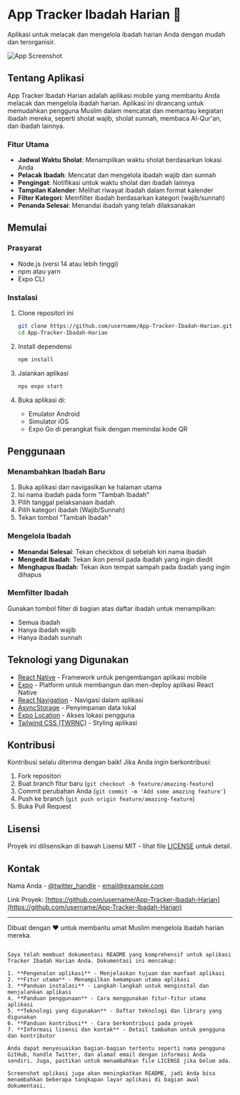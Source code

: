 
# App Tracker Ibadah Harian 🕌

Aplikasi untuk melacak dan mengelola ibadah harian Anda dengan mudah dan terorganisir.

![App Screenshot](./assets/images/muslim-logo.png)

## Tentang Aplikasi

App Tracker Ibadah Harian adalah aplikasi mobile yang membantu Anda melacak dan mengelola ibadah harian. Aplikasi ini dirancang untuk memudahkan pengguna Muslim dalam mencatat dan memantau kegiatan ibadah mereka, seperti sholat wajib, sholat sunnah, membaca Al-Qur'an, dan ibadah lainnya.

### Fitur Utama

- **Jadwal Waktu Sholat**: Menampilkan waktu sholat berdasarkan lokasi Anda
- **Pelacak Ibadah**: Mencatat dan mengelola ibadah wajib dan sunnah
- **Pengingat**: Notifikasi untuk waktu sholat dan ibadah lainnya
- **Tampilan Kalender**: Melihat riwayat ibadah dalam format kalender
- **Filter Kategori**: Memfilter ibadah berdasarkan kategori (wajib/sunnah)
- **Penanda Selesai**: Menandai ibadah yang telah dilaksanakan

## Memulai

### Prasyarat

- Node.js (versi 14 atau lebih tinggi)
- npm atau yarn
- Expo CLI

### Instalasi

1. Clone repositori ini

   ```bash
   git clone https://github.com/username/App-Tracker-Ibadah-Harian.git
   cd App-Tracker-Ibadah-Harian
   ```

2. Install dependensi

   ```bash
   npm install
   ```

3. Jalankan aplikasi

   ```bash
   npx expo start
   ```

4. Buka aplikasi di:
   - Emulator Android
   - Simulator iOS
   - Expo Go di perangkat fisik dengan memindai kode QR

## Penggunaan

### Menambahkan Ibadah Baru

1. Buka aplikasi dan navigasikan ke halaman utama
2. Isi nama ibadah pada form "Tambah Ibadah"
3. Pilih tanggal pelaksanaan ibadah
4. Pilih kategori ibadah (Wajib/Sunnah)
5. Tekan tombol "Tambah Ibadah"

### Mengelola Ibadah

- **Menandai Selesai**: Tekan checkbox di sebelah kiri nama ibadah
- **Mengedit Ibadah**: Tekan ikon pensil pada ibadah yang ingin diedit
- **Menghapus Ibadah**: Tekan ikon tempat sampah pada ibadah yang ingin dihapus

### Memfilter Ibadah

Gunakan tombol filter di bagian atas daftar ibadah untuk menampilkan:
- Semua ibadah
- Hanya ibadah wajib
- Hanya ibadah sunnah

## Teknologi yang Digunakan

- [React Native](https://reactnative.dev/) - Framework untuk pengembangan aplikasi mobile
- [Expo](https://expo.dev/) - Platform untuk membangun dan men-deploy aplikasi React Native
- [React Navigation](https://reactnavigation.org/) - Navigasi dalam aplikasi
- [AsyncStorage](https://react-native-async-storage.github.io/async-storage/) - Penyimpanan data lokal
- [Expo Location](https://docs.expo.dev/versions/latest/sdk/location/) - Akses lokasi pengguna
- [Tailwind CSS (TWRNC)](https://github.com/jaredh159/tailwind-react-native-classnames) - Styling aplikasi

## Kontribusi

Kontribusi selalu diterima dengan baik! Jika Anda ingin berkontribusi:

1. Fork repositori
2. Buat branch fitur baru (`git checkout -b feature/amazing-feature`)
3. Commit perubahan Anda (`git commit -m 'Add some amazing feature'`)
4. Push ke branch (`git push origin feature/amazing-feature`)
5. Buka Pull Request

## Lisensi

Proyek ini dilisensikan di bawah Lisensi MIT - lihat file [LICENSE](LICENSE) untuk detail.

## Kontak

Nama Anda - [@twitter_handle](https://twitter.com/twitter_handle) - email@example.com

Link Proyek: [https://github.com/username/App-Tracker-Ibadah-Harian](https://github.com/username/App-Tracker-Ibadah-Harian)

---

Dibuat dengan ❤️ untuk membantu umat Muslim mengelola ibadah harian mereka.
```

Saya telah membuat dokumentasi README yang komprehensif untuk aplikasi Tracker Ibadah Harian Anda. Dokumentasi ini mencakup:

1. **Pengenalan aplikasi** - Menjelaskan tujuan dan manfaat aplikasi
2. **Fitur utama** - Menampilkan kemampuan utama aplikasi
3. **Panduan instalasi** - Langkah-langkah untuk menginstal dan menjalankan aplikasi
4. **Panduan penggunaan** - Cara menggunakan fitur-fitur utama aplikasi
5. **Teknologi yang digunakan** - Daftar teknologi dan library yang digunakan
6. **Panduan kontribusi** - Cara berkontribusi pada proyek
7. **Informasi lisensi dan kontak** - Detail tambahan untuk pengguna dan kontributor

Anda dapat menyesuaikan bagian-bagian tertentu seperti nama pengguna GitHub, handle Twitter, dan alamat email dengan informasi Anda sendiri. Juga, pastikan untuk menambahkan file LICENSE jika belum ada.

Screenshot aplikasi juga akan meningkatkan README, jadi Anda bisa menambahkan beberapa tangkapan layar aplikasi di bagian awal dokumentasi.
